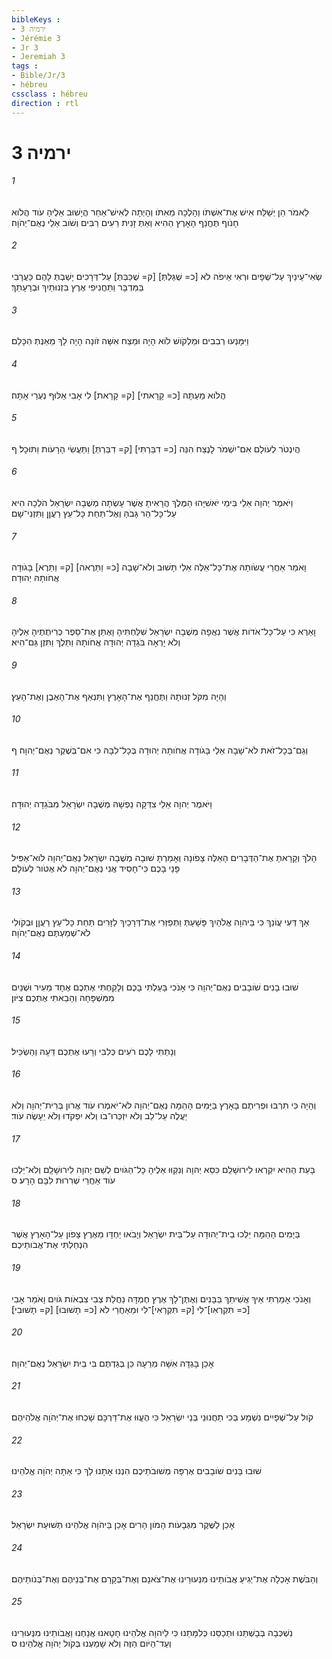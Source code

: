 ```yaml
---
bibleKeys : 
- ירמיה 3
- Jérémie 3
- Jr 3
- Jeremiah 3
tags : 
- Bible/Jr/3
- hébreu
cssclass : hébreu
direction : rtl
---
```


# ירמיה 3

###### 1
לֵאמֹר הֵן יְשַׁלַּח אִישׁ אֶת־אִשְׁתֹּו וְהָלְכָה מֵאִתֹּו וְהָיְתָה לְאִישׁ־אַחֵר הֲיָשׁוּב אֵלֶיהָ עֹוד הֲלֹוא חָנֹוף תֶּחֱנַף הָאָרֶץ הַהִיא וְאַתְּ זָנִית רֵעִים רַבִּים וְשֹׁוב אֵלַי נְאֻם־יְהֹוָה׃
###### 2
שְׂאִי־עֵינַיִךְ עַל־שְׁפָיִם וּרְאִי אֵיפֹה לֹא [כ= שֻׁגַּלְתְּ] [ק= שֻׁכַּבְּתְּ] עַל־דְּרָכִים יָשַׁבְתְּ לָהֶם כַּעֲרָבִי בַּמִּדְבָּר וַתַּחֲנִיפִי אֶרֶץ בִּזְנוּתַיִךְ וּבְרָעָתֵךְ׃
###### 3
וַיִּמָּנְעוּ רְבִבִים וּמַלְקֹושׁ לֹוא הָיָה וּמֵצַח אִשָּׁה זֹונָה הָיָה לָךְ מֵאַנְתְּ הִכָּלֵם׃
###### 4
הֲלֹוא מֵעַתָּה [כ= קָרָאתי] [ק= קָרָאת] לִי אָבִי אַלּוּף נְעֻרַי אָתָּה׃
###### 5
הֲיִנְטֹר לְעֹולָם אִם־יִשְׁמֹר לָנֶצַח הִנֵּה [כ= דִבַּרְתִּי] [ק= דִבַּרְתְּ] וַתַּעֲשִׂי הָרָעֹות וַתּוּכָל׃ ף
###### 6
וַיֹּאמֶר יְהוָה אֵלַי בִּימֵי יֹאשִׁיָּהוּ הַמֶּלֶךְ הֲרָאִיתָ אֲשֶׁר עָשְׂתָה מְשֻׁבָה יִשְׂרָאֵל הֹלְכָה הִיא עַל־כָּל־הַר גָּבֹהַּ וְאֶל־תַּחַת כָּל־עֵץ רַעֲןָן וַתִּזְנִי־שָׁם׃
###### 7
וָאֹמַר אַחֲרֵי עֲשֹׂותָהּ אֶת־כָּל־אֵלֶּה אֵלַי תָּשׁוּב וְלֹא־שָׁבָה [כ= וַתֵּרֶאה] [ק= וַתֵּרֶא] בָּגֹודָה אֲחֹותָהּ יְהוּדָה׃
###### 8
וָאֵרֶא כִּי עַל־כָּל־אֹדֹות אֲשֶׁר נִאֲפָה מְשֻׁבָה יִשְׂרָאֵל שִׁלַּחְתִּיהָ וָאֶתֵּן אֶת־סֵפֶר כְּרִיתֻתֶיהָ אֵלֶיהָ וְלֹא יָרְאָה בֹּגֵדָה יְהוּדָה אֲחֹותָהּ וַתֵּלֶךְ וַתִּזֶן גַּם־הִיא׃
###### 9
וְהָיָה מִקֹּל זְנוּתָהּ וַתֶּחֱנַף אֶת־הָאָרֶץ וַתִּנְאַף אֶת־הָאֶבֶן וְאֶת־הָעֵץ׃
###### 10
וְגַם־בְּכָל־זֹאת לֹא־שָׁבָה אֵלַי בָּגֹודָה אֲחֹותָהּ יְהוּדָה בְּכָל־לִבָּהּ כִּי אִם־בְּשֶׁקֶר נְאֻם־יְהוָה׃ ף
###### 11
וַיֹּאמֶר יְהוָה אֵלַי צִדְּקָה נַפְשָׁהּ מְשֻׁבָה יִשְׂרָאֵל מִבֹּגֵדָה יְהוּדָה׃
###### 12
הָלֹךְ וְקָרָאתָ אֶת־הַדְּבָרִים הָאֵלֶּה צָפֹונָה וְאָמַרְתָּ שׁוּבָה מְשֻׁבָה יִשְׂרָאֵל נְאֻם־יְהוָה לֹוא־אַפִּיל פָּנַי בָּכֶם כִּי־חָסִיד אֲנִי נְאֻם־יְהוָה לֹא אֶטֹּור לְעֹולָם׃
###### 13
אַךְ דְּעִי עֲוֹנֵךְ כִּי בַּיהוָה אֱלֹהַיִךְ פָּשָׁעַתְּ וַתְּפַזְּרִי אֶת־דְּרָכַיִךְ לַזָּרִים תַּחַת כָּל־עֵץ רַעֲןָן וּבְקֹולִי לֹא־שְׁמַעְתֶּם נְאֻם־יְהֹוָה׃
###### 14
שׁוּבוּ בָנִים שֹׁובָבִים נְאֻם־יְהוָה כִּי אָנֹכִי בָּעַלְתִּי בָכֶם וְלָקַחְתִּי אֶתְכֶם אֶחָד מֵעִיר וּשְׁנַיִם מִמִּשְׁפָּחָה וְהֵבֵאתִי אֶתְכֶם צִיֹּון׃
###### 15
וְנָתַתִּי לָכֶם רֹעִים כְּלִבִּי וְרָעוּ אֶתְכֶם דֵּעָה וְהַשְׂכֵּיל׃
###### 16
וְהָיָה כִּי תִרְבּוּ וּפְרִיתֶם בָּאָרֶץ בַּיָּמִים הָהֵמָּה נְאֻם־יְהוָה לֹא־יֹאמְרוּ עֹוד אֲרֹון בְּרִית־יְהוָה וְלֹא יַעֲלֶה עַל־לֵב וְלֹא יִזְכְּרוּ־בֹו וְלֹא יִפְקֹדוּ וְלֹא יֵעָשֶׂה עֹוד׃
###### 17
בָּעֵת הַהִיא יִקְרְאוּ לִירוּשָׁלִַם כִּסֵּא יְהוָה וְנִקְוּוּ אֵלֶיהָ כָל־הַגֹּויִם לְשֵׁם יְהוָה לִירוּשָׁלִָם וְלֹא־יֵלְכוּ עֹוד אַחֲרֵי שְׁרִרוּת לִבָּם הָרָע׃ ס
###### 18
בַּיָּמִים הָהֵמָּה יֵלְכוּ בֵית־יְהוּדָה עַל־בֵּית יִשְׂרָאֵל וְיָבֹאוּ יַחְדָּו מֵאֶרֶץ צָפֹון עַל־הָאָרֶץ אֲשֶׁר הִנְחַלְתִּי אֶת־אֲבֹותֵיכֶם׃
###### 19
וְאָנֹכִי אָמַרְתִּי אֵיךְ אֲשִׁיתֵךְ בַּבָּנִים וְאֶתֶּן־לָךְ אֶרֶץ חֶמְדָּה נַחֲלַת צְבִי צִבְאֹות גֹּויִם וָאֹמַר אָבִי [כ= תִּקְרְאִו]־לִי [ק= תִּקְרְאִי]־לִי וּמֵאַחֲרַי לֹא [כ= תָשׁוּבוּ] [ק= תָשׁוּבִי]׃
###### 20
אָכֵן בָּגְדָה אִשָּׁה מֵרֵעָהּ כֵּן בְּגַדְתֶּם בִּי בֵּית יִשְׂרָאֵל נְאֻם־יְהוָה׃
###### 21
קֹול עַל־שְׁפָיִים נִשְׁמָע בְּכִי תַחֲנוּנֵי בְּנֵי יִשְׂרָאֵל כִּי הֶעֱוּוּ אֶת־דַּרְכָּם שָׁכְחוּ אֶת־יְהֹוָה אֱלֹהֵיהֶם׃
###### 22
שׁוּבוּ בָּנִים שֹׁובָבִים אֶרְפָּה מְשׁוּבֹתֵיכֶם הִנְנוּ אָתָנוּ לָךְ כִּי אַתָּה יְהֹוָה אֱלֹהֵינוּ׃
###### 23
אָכֵן לַשֶּׁקֶר מִגְּבָעֹות הָמֹון הָרִים אָכֵן בַּיהֹוָה אֱלֹהֵינוּ תְּשׁוּעַת יִשְׂרָאֵל׃
###### 24
וְהַבֹּשֶׁת אָכְלָה אֶת־יְגִיעַ אֲבֹותֵינוּ מִנְּעוּרֵינוּ אֶת־צֹאנָם וְאֶת־בְּקָרָם אֶת־בְּנֵיהֶם וְאֶת־בְּנֹותֵיהֶם׃
###### 25
נִשְׁכְּבָה בְּבָשְׁתֵּנוּ וּתְכַסֵּנוּ כְּלִמָּתֵנוּ כִּי לַיהוָה אֱלֹהֵינוּ חָטָאנוּ אֲנַחְנוּ וַאֲבֹותֵינוּ מִנְּעוּרֵינוּ וְעַד־הַיֹּום הַזֶּה וְלֹא שָׁמַעְנוּ בְּקֹול יְהֹוָה אֱלֹהֵינוּ׃ ס
